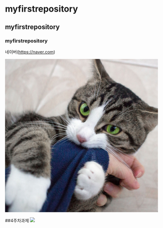 # myfirstrepository
## myfirstrepository
### myfirstrepository
네이버(https://naver.com)

<img width="" height="" src="./png/고양이 사진.jpg"></img>

##4주차과제
<img width="" height="" src="./png/it 융합기술 4주차과제.JPG"></img>
    
    
